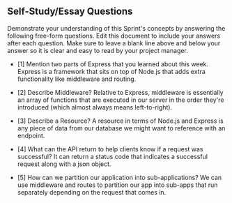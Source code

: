 ## Self-Study/Essay Questions

Demonstrate your understanding of this Sprint's concepts by answering the following free-form questions. Edit this document to include your answers after each question. Make sure to leave a blank line above and below your answer so it is clear and easy to read by your project manager.

- [1] Mention two parts of Express that you learned about this week.
  Express is a framework that sits on top of Node.js that adds extra functionality like middleware and routing.

- [2] Describe Middleware?
  Relative to Express, middleware is essentially an array of functions that are executed in our server in the order they're introduced (which almost always means left-to-right).

- [3] Describe a Resource?
  A resource in terms of Node.js and Express is any piece of data from our database we might want to reference with an endpoint.

- [4] What can the API return to help clients know if a request was successful?
  It can return a status code that indicates a successful request along with a json object.

- [5] How can we partition our application into sub-applications?
  We can use middleware and routes to partition our app into sub-apps that run separately depending on the request that comes in.

